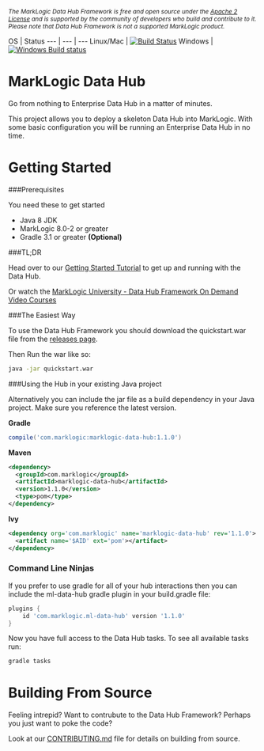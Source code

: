 <p style="font-style: italic; font-size:12px;">The MarkLogic Data Hub Framework is free and open source under the <a href="https://github.com/marklogic/marklogic-data-hub/blob/1.0-master/LICENSE">Apache 2 License</a> and is supported by the community of developers who build and contribute to it. Please note that Data Hub Framework is not a supported MarkLogic product.</p>

OS | Status
--- | --- | ---
Linux/Mac | [![Build Status](https://travis-ci.org/marklogic/marklogic-data-hub.svg?branch=1.0-master)](https://travis-ci.org/marklogic/marklogic-data-hub)
Windows | [![Windows Build status](https://ci.appveyor.com/api/projects/status/kgj0k5na59uhkvbv?svg=true)](https://ci.appveyor.com/project/paxtonhare/marklogic-data-hub)

# MarkLogic Data Hub

Go from nothing to Enterprise Data Hub in a matter of minutes.  

This project allows you to deploy a skeleton Data Hub into MarkLogic. With some basic configuration you will be running an Enterprise Data Hub in no time.

# Getting Started

###Prerequisites

You need these to get started

- Java 8 JDK
- MarkLogic 8.0-2 or greater
- Gradle 3.1 or greater **(Optional)**

###TL;DR

Head over to our [Getting Started Tutorial](https://marklogic.github.io/marklogic-data-hub/) to get up and running with the Data Hub.

Or watch the [MarkLogic University - Data Hub Framework On Demand Video Courses](http://mlu.marklogic.com/ondemand/index.xqy?q=Series%3A%22Operational%20Data%20Hubs%22)

###The Easiest Way

To use the Data Hub Framework you should download the quickstart.war file from the [releases page](https://github.com/marklogic/marklogic-data-hub/releases).

Then Run the war like so:

```bash
java -jar quickstart.war
```

###Using the Hub in your existing Java project

Alternatively you can include the jar file as a build dependency in your Java project. Make sure you reference the latest version.

**Gradle**

```groovy
compile('com.marklogic:marklogic-data-hub:1.1.0')
```

**Maven**

```xml
<dependency>
  <groupId>com.marklogic</groupId>
  <artifactId>marklogic-data-hub</artifactId>
  <version>1.1.0</version>
  <type>pom</type>
</dependency>
```

**Ivy**

```xml
<dependency org='com.marklogic' name='marklogic-data-hub' rev='1.1.0'>
  <artifact name='$AID' ext='pom'></artifact>
</dependency>
```

### Command Line Ninjas

If you prefer to use gradle for all of your hub interactions then you can include the ml-data-hub gradle plugin in your build.gradle file:

```groovy
plugins {
    id 'com.marklogic.ml-data-hub' version '1.1.0'
}
```

Now you have full access to the Data Hub tasks. To see all available tasks run:

```bash
gradle tasks
```

# Building From Source

Feeling intrepid? Want to contrubute to the Data Hub Framework? Perhaps you just want to poke the code?

Look at our [CONTRIBUTING.md](https://github.com/marklogic/marklogic-data-hub/blob/1.0-master/CONTRIBUTING.md#building-the-framework-from-source) file for details on building from source.
